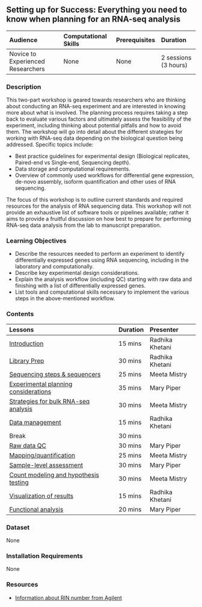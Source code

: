 ## Setting up for Success: Everything you need to know when planning for an RNA-seq analysis

| Audience | Computational Skills | Prerequisites | Duration |
:----------|:----------|:----------|:----------|
| Novice to Experienced Researchers | None | None | 2 sessions (3 hours)|

### Description

This two-part workshop is geared towards researchers who are thinking about conducting an RNA-seq experiment and are interested in knowing more about what is involved. The planning process requires taking a step back to evaluate various factors and ultimately assess the feasibility of the experiment, including thinking about potential pitfalls and how to avoid them. The workshop will go into detail about the different strategies for working with RNA-seq data depending on the biological question being addressed. Specific topics include:

* Best practice guidelines for experimental design (Biological replicates, Paired-end vs Single-end, Sequencing depth).
* Data storage and computational requirements.
* Overview of commonly used workflows for differential gene expression, de-novo assembly, isoform quantification and other uses of RNA sequencing.

The focus of this workshop is to outline current standards and required resources for the analysis of RNA sequencing data. This workshop will not provide an exhaustive list of software tools or pipelines available; rather it aims to provide a fruitful discussion on how best to prepare for performing RNA-seq data analysis from the lab to manuscript preparation.

### Learning Objectives

* Describe the resources needed to perform an experiment to identify differentially expressed genes using RNA sequencing, including in the laboratory and computationally.
* Describe key experimental design considerations.
* Explain the analysis workflow (including QC) starting with raw data and finishing with a list of differentially expressed genes. 
* List tools and computational skills necessary to implement the various steps in the above-mentioned workflow.

### Contents

| Lessons            | Duration | Presenter | 
|:------------------------|:----------|:----------|
| [Introduction](https://hbctraining.github.io/Training-modules/planning_successful_rnaseq/) | 15 mins | Radhika Khetani |
| [Library Prep](https://hbctraining.github.io/Training-modules/planning_successful_rnaseq/slides/library_prep.pdf) | 30 mins | Radhika Khetani |
| [Sequencing steps & sequencers](https://hbctraining.github.io/Training-modules/planning_successful_rnaseq/slides/sequencing_technologies_mm.pdf) | 25 mins | Meeta Mistry |
| [Experimental planning considerations](https://hbctraining.github.io/Training-modules/planning_successful_rnaseq/lessons/experimental_planning_considerations.html) | 35 mins | Mary Piper |
| [Strategies for bulk RNA-seq analysis](https://hbctraining.github.io/Training-modules/planning_successful_rnaseq/slides/RNAseq-strategies_mm.pdf) | 30 mins | Meeta Mistry |
| [Data management](https://hbctraining.github.io/Training-modules/planning_successful_rnaseq/slides/data_management.pdf) | 15 mins | Radhika Khetani |
| Break | 30 mins |  |
| [Raw data QC](https://hbctraining.github.io/Training-modules/planning_successful_rnaseq/slides/QC_rawdata_mp.pdf) | 30 mins | Mary Piper |
| [Mapping/quantification](https://hbctraining.github.io/Training-modules/planning_successful_rnaseq/slides/alignment_quantification.pdf)| 25 mins | Meeta Mistry |
| [Sample-level assessment](https://hbctraining.github.io/Training-modules/planning_successful_rnaseq/lessons/sample_level_QC.html) | 30 mins | Mary Piper |
| [Count modeling and hypothesis testing](https://hbctraining.github.io/Training-modules/planning_successful_rnaseq/lessons/count_modeling.html) | 30 mins | Meeta Mistry |
| [Visualization of results](https://hbctraining.github.io/Training-modules/planning_successful_rnaseq/lessons/data_visualization.html)| 15 mins | Radhika Khetani |
| [Functional analysis](https://hbctraining.github.io/Training-modules/planning_successful_rnaseq/slides/functional_analysis_mp.pdf) | 20 mins | Mary Piper |

### Dataset

None

### Installation Requirements

None

### Resources

* [Information about RIN number from Agilent](https://www.agilent.com/cs/library/applications/5989-1165EN.pdf)
